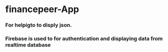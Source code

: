 # financepeer-App
### For helpigto to disply json.

### Firebase is used to for authentication and displaying data from realtime database
